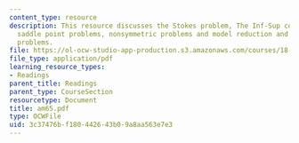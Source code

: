 ```yaml
---
content_type: resource
description: This resource discusses the Stokes problem, The Inf-Sup condition, preconditioning
  saddle point problems, nonsymmetric problems and model reduction and advection-diffusion
  problems.
file: https://ol-ocw-studio-app-production.s3.amazonaws.com/courses/18-086-mathematical-methods-for-engineers-ii-spring-2006/3c37476bf180442643b09a8aa563e7e3_am65.pdf
file_type: application/pdf
learning_resource_types:
- Readings
parent_title: Readings
parent_type: CourseSection
resourcetype: Document
title: am65.pdf
type: OCWFile
uid: 3c37476b-f180-4426-43b0-9a8aa563e7e3
---
```

